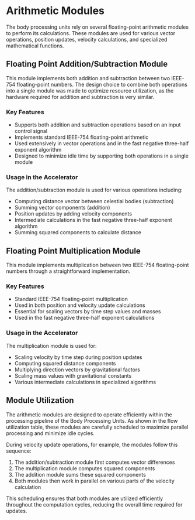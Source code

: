 # Arithmetic Modules

The body processing units rely on several floating-point arithmetic modules to perform its calculations. These modules are used for various vector operations, position updates, velocity calculations, and specialized mathematical functions.

## Floating Point Addition/Subtraction Module

This module implements both addition and subtraction between two IEEE-754 floating-point numbers. The design choice to combine both operations into a single module was made to optimize resource utilization, as the hardware required for addition and subtraction is very similar.

### Key Features

- Supports both addition and subtraction operations based on an input control signal
- Implements standard IEEE-754 floating-point arithmetic
- Used extensively in vector operations and in the fast negative three-half exponent algorithm
- Designed to minimize idle time by supporting both operations in a single module

### Usage in the Accelerator

The addition/subtraction module is used for various operations including:
- Computing distance vector between celestial bodies (subtraction)
- Summing vector components (addition)
- Position updates by adding velocity components
- Intermediate calculations in the fast negative three-half exponent algorithm
- Summing squared components to calculate distance

## Floating Point Multiplication Module

This module implements multiplication between two IEEE-754 floating-point numbers through a straightforward implementation.

### Key Features

- Standard IEEE-754 floating-point multiplication
- Used in both position and velocity update calculations
- Essential for scaling vectors by time step values and masses
- Used in the fast negative three-half exponent calculations

### Usage in the Accelerator

The multiplication module is used for:
- Scaling velocity by time step during position updates
- Computing squared distance components
- Multiplying direction vectors by gravitational factors
- Scaling mass values with gravitational constants
- Various intermediate calculations in specialized algorithms

## Module Utilization

The arithmetic modules are designed to operate efficiently within the processing pipeline of the Body Processing Units. As shown in the flow utilization table, these modules are carefully scheduled to maximize parallel processing and minimize idle cycles.

During velocity update operations, for example, the modules follow this sequence:
1. The addition/subtraction module first computes vector differences
2. The multiplication module computes squared components
3. The addition module sums these squared components
4. Both modules then work in parallel on various parts of the velocity calculation

This scheduling ensures that both modules are utilized efficiently throughout the computation cycles, reducing the overall time required for updates.


